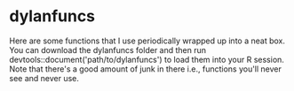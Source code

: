 # dylanfuncs

Here are some functions that I use periodically wrapped up into a neat box. You can download the dylanfuncs folder and then run devtools::document('path/to/dylanfuncs') to load them into your R session. Note that there's a good amount of junk in there i.e., functions you'll never see and never use. 
